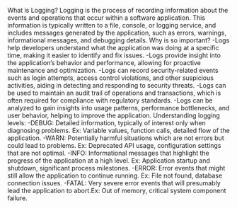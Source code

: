 What is Logging? Logging is the process of recording information about the events and operations that occur within a software application. This information is typically written to a file, console, or logging service, and includes messages generated by the application, such as errors, warnings, informational messages, and debugging details.
Why is so important? 
-Logs help developers understand what the application was doing at a specific time, making it easier to identify and fix issues.
-Logs provide insight into the application’s behavior and performance, allowing for proactive maintenance and optimization.
-Logs can record security-related events such as login attempts, access control violations, and other suspicious activities, aiding in detecting and responding to security threats.
-Logs can be used to maintain an audit trail of operations and transactions, which is often required for compliance with regulatory standards.
-Logs can be analyzed to gain insights into usage patterns, performance bottlenecks, and user behavior, helping to improve the application.
Understanding logging levels:
-DEBUG:
Detailed information, typically of interest only when diagnosing problems. Ex: Variable values, function calls, detailed flow of the application.
-WARN:
Potentially harmful situations which are not errors but could lead to problems. Ex: Deprecated API usage, configuration settings that are not optimal.
-INFO:
Informational messages that highlight the progress of the application at a high level. Ex: Application startup and shutdown, significant process milestones.
-ERROR:
Error events that might still allow the application to continue running. Ex: File not found, database connection issues.
-FATAL:
Very severe error events that will presumably lead the application to abort.Ex: Out of memory, critical system component failure.
